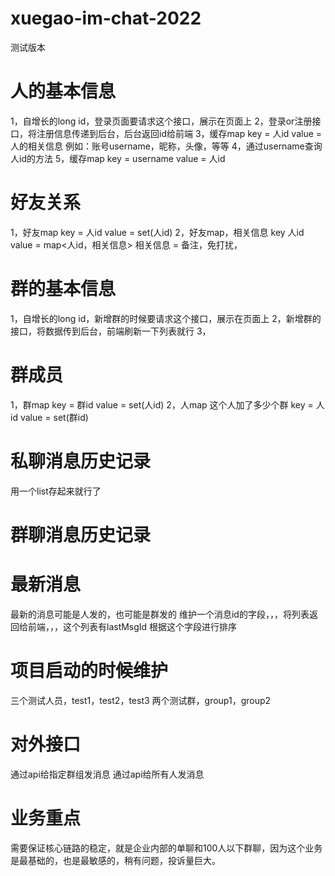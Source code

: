 # xuegao-im-chat-2022

测试版本
# 人的基本信息
1，自增长的long id，登录页面要请求这个接口，展示在页面上
2，登录or注册接口，将注册信息传递到后台，后台返回id给前端
3，缓存map
    key = 人id
    value = 人的相关信息
    例如：账号username，昵称，头像，等等
4，通过username查询人id的方法
5，缓存map
    key = username
    value = 人id

# 好友关系
1，好友map
    key = 人id
    value = set(人id)
2，好友map，相关信息
    key 人id
    value = map<人id，相关信息>
    相关信息 = 备注，免打扰，

# 群的基本信息
1，自增长的long id，新增群的时候要请求这个接口，展示在页面上
2，新增群的接口，将数据传到后台，前端刷新一下列表就行
3，

# 群成员
1，群map
    key = 群id
    value = set(人id)
2，人map
    这个人加了多少个群
    key = 人id
    value = set(群id)

# 私聊消息历史记录
用一个list存起来就行了

# 群聊消息历史记录


# 最新消息
最新的消息可能是人发的，也可能是群发的
维护一个消息id的字段，，，将列表返回给前端，，，这个列表有lastMsgId
根据这个字段进行排序

# 项目启动的时候维护
三个测试人员，test1，test2，test3
两个测试群，group1，group2


# 对外接口
通过api给指定群组发消息
通过api给所有人发消息

# 业务重点
需要保证核心链路的稳定，就是企业内部的单聊和100人以下群聊，因为这个业务是最基础的，也是最敏感的，稍有问题，投诉量巨大。



























